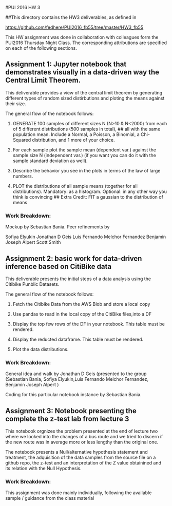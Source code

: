 #PUI 2016 HW 3

##This directory contains the HW3 deliverables, as defined in 

https://github.com/fedhere/PUI2016_fb55/tree/master/HW3_fb55

This HW assignment was done in collaboration with colleagues form the PUI2016 Thursday Night Class.
The corresponding attributions are specified on each of the following sections.

## Assignment 1:  Jupyter notebook that demonstrates visually in a data-driven way the Central Limit Theorem.

This deliverable provides a view of the central limit theorem by generating different types of random sized distirbutions and ploting the means against their size.

The general flow of the notebook follows:

1) GENERATE 100 samples of different sizes N (N>10 & N<2000) from each of 5 different distributions (500 samples in total), ## all with the same population mean. Include a Normal, a Poisson, a Binomial, a Chi-Squared distribution, and 1 more of your choice.

2) For each sample plot the sample mean (dependent var.) against the sample size N (independent var.) (if you want you can do it with 
the sample standard deviation as well).

3) Describe the behavior you see in the plots in terms of the law of large numbers.

4) PLOT the distributions of all sample means (together for all distributions). Mandatory: as a histogram. Optional: in any other way you think is convincing ## Extra Credit: FIT a gaussian to the distribution of means

### Work Breakdown: 

Mockup by Sebastian Bania. Peer refinements by 

Sofiya Elyukin
Jonathan D Geis
Luis Fernando Melchor Fernandez
Benjamin Joseph Alpert
Scott Smith

## Assignment 2: basic work for data-driven inference based on CitiBike data

This deliverable presents the initial steps of a data analysis using the Citibike Punblic Datasets.

The general flow of the notebook follows:

1) Fetch the Citibike Data from the AWS Blob and store a local copy

2) Use pandas to read in the local copy of the CitiBike files,into a DF

3) Display the top few rows of the DF in your notebook. This table must be rendered.

4) Display the reducted dataframe. This table must be rendered.

5) Plot the data distributions.

### Work Breakdown:

General idea and walk by Jonathan D Geis (presented to the group (Sebastian Bania, Sofiya Elyukin,Luis Fernando Melchor Fernandez, Benjamin Joseph Alpert )

Coding for this particular notebook instance by Sebastian Bania.

## Assignment 3: Notebook presenting the complete the z-test lab from lecture 3 

This notebook orgnizes the problem presented at the end of lecture two where we looked into the changes of a bus route and we tried to discern if the new route was in average more or less lengthy than the original one. 

The notebook presents a Null/alternative hypothesis statement and treatment, the adquisition of the data samples from the source file on a github repo, the z-test and an interpretation of the Z value obtainined and its relation with the Null Hypothesis.

### Work Breakdown:

This assignment was done mainly individually, following the available sample / guidance from the class material
